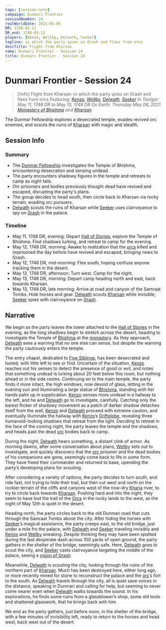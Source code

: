 ```yaml
---
tags: [session-note]
campaign: Dunmari Frontier
sessionNumber: 24
realWorldDate: 2021-05-06
DR: 1748-05-11
DR_end: 1748-05-13
players: [Kenzo, Wellby, Delwath, Seeker]
tagline: in which the party spies on Grash and flees from orcs
descTitle: Flight from Kharsan
name: Dunmari Frontier - Session 24
title: Dunmari Frontier - Session 24
---
```

# Dunmari Frontier - Session 24

>[!info] Flight from Kharsan: in which the party spies on Grash and flees from orcs
> *Featuring: [Kenzo](<../../../people/pcs/dunmar-fellowship/kenzo.md>), [Wellby](<../../../people/pcs/dunmar-fellowship/wellby.md>), [Delwath](<../../../people/pcs/dunmar-fellowship/delwath.md>), [Seeker](<../../../people/pcs/dunmar-fellowship/seeker.md>)*
> *In Taelgar: May 11, 1748 DR to May 13, 1748 DR*
> *On Earth: Thursday May 06, 2021*
> *[Monastery of Bhishma](<../../../gazetteer/greater-dunmar/dunmari-basin/monastery-of-bhishma.md>) and [Kharsan](<../../../gazetteer/greater-dunmar/dunmari-basin/kharsan.md>)*

The Dunmar Fellowship explores a desecrated temple, evades revived orc enemies, and scouts the ruins of [Kharsan](<../../../gazetteer/greater-dunmar/dunmari-basin/kharsan.md>) with magic and stealth.

## Session Info
### Summary
- The [Dunmar Fellowship](<../../../people/pcs/dunmar-fellowship/dunmar-fellowship.md>) investigates the Temple of Bhishma, encountering desecration and sensing undead.
- The party encounters shadowy figures in the temple and retreats to camp as night falls.
- Orc prisoners and bodies previously thought dead have revived and escaped, disrupting the party's plans.
- The group decides to head south, then circle back to Kharsan via rocky terrain, evading orc pursuers.
- [Delwath](<../../../people/pcs/dunmar-fellowship/delwath.md>) scouts the ruins of Kharsan while [Seeker](<../../../people/pcs/dunmar-fellowship/seeker.md>) uses clairvoyance to spy on [Grash](<../../../people/other-nonhumans/grash.md>) in the palace.

### Timeline
- May 11, 1748 DR, evening: Depart [Hall of Stories](<../../../gazetteer/greater-dunmar/dunmari-basin/hall-of-stories.md>), explore the Temple of Bhishma. Find shadows lurking, and retreat to camp for the evening.
- May 12, 1748 DR, morning: Awake to realization that the [orcs](<../../../species/children-of-the-embodied-gods/orcs/orcs.md>) killed and imprisoned the day before have revived and escaped, bringing news to Grash. 
- May 12, 1748 DR, mid-morning: Flee south, hoping confuse anyone tracking them in the desert.
- May 12, 1748 DR, afternoon: Turn west. Camp for the night. 
- May 13, 1748 DR, morning: Depart camp heading north and east, back towards Kharsan.
- May 13, 1748 DR, late morning: Arrive at road and canyon of the Samraat Tombs. Hide horses and gear. [Delwath](<../../../people/pcs/dunmar-fellowship/delwath.md>) scouts [Kharsan](<../../../gazetteer/greater-dunmar/dunmari-basin/kharsan.md>) while invisible; [Seeker](<../../../people/pcs/dunmar-fellowship/seeker.md>) spies with clairvoyance on [Grash](<../../../people/other-nonhumans/grash.md>).


## Narrative
We begin as the party leaves the tower attached to the [Hall of Stories](<../../../gazetteer/greater-dunmar/dunmari-basin/hall-of-stories.md>) in the evening, as the long shadows begin to stretch across the desert, heading to investigate the Temple of [Bhishma](<../../../cosmology/gods/incorporeal-gods/dunmari/bhishma.md>) at the [monastery](<../../../gazetteer/greater-dunmar/dunmari-basin/monastery-of-bhishma.md>). As they approach, [Delwath](<../../../people/pcs/dunmar-fellowship/delwath.md>) sees a warning that no one else can sense, but despite the warning the party cautiously enters the temple. 

The entry chapel, dedicated to [Five Siblings](<../../../cosmology/religions/five-siblings/five-siblings.md>), has been desecrated and looted, with little left to see or find. Uncertain of the situation, [Kenzo](<../../../people/pcs/dunmar-fellowship/kenzo.md>) reaches out his senses to detect the presence of good or evil, and notes that something undead is lurking about 20 feet below this room, but nothing ahead or in the side rooms. Continuing on to the main temple, the party finds it more intact, the high windows, now devoid of glass, letting in the evening sun and illuminating a large statue of [Bhishma](<../../../cosmology/gods/incorporeal-gods/dunmari/bhishma.md>), standing with her hands palm up in supplication. [Kenzo](<../../../people/pcs/dunmar-fellowship/kenzo.md>) senses more undead in a hallway to the left, and he and [Delwath](<../../../people/pcs/dunmar-fellowship/delwath.md>) go to investigate, carefully. Catching only the barest flicker of shadowy movement as a patch of darker shadow detaches itself from the wall, [Kenzo](<../../../people/pcs/dunmar-fellowship/kenzo.md>) and [Delwath](<../../../people/pcs/dunmar-fellowship/delwath.md>) proceed with extreme caution, and eventually illuminate the hallway with [Kenzo](<../../../people/pcs/dunmar-fellowship/kenzo.md>)’s [Driftglobe](<../treasure/treasure-from-raven-s-hold/driftglobe.md>), revealing three humanoid-looking shadows that retreat from the light. Deciding to retreat in the face of the coming night, the party leaves the temple and the shadows, and heads past the dead [orc](<../../../species/children-of-the-embodied-gods/orcs/orcs.md>) bodies back to camp.

During the night, [Delwath](<../../../people/pcs/dunmar-fellowship/delwath.md>) hears something, a distant clink of armor. As morning dawns, after some conversation about plans, [Wellby](<../../../people/pcs/dunmar-fellowship/wellby.md>) sets out to investigate, and quickly discovers that the [orc](<../../../species/children-of-the-embodied-gods/orcs/orcs.md>) prisoner and the dead bodies of his companions are gone, seemingly come back to life in some form. They have freed their commander and returned to base, upending the party’s developing plans for scouting.

After considering a variety of options, the party decides to turn south, and ride fast, not trying to hide their trail, but then cut west and north on the rockier terrain of the cliffs and canyons west of the now-dry [Kharja](<../../../gazetteer/istaros-watershed/rivers/kharja.md>) river, to try to circle back towards [Kharsan](<../../../gazetteer/greater-dunmar/dunmari-basin/kharsan.md>). Pushing hard and into the night, they seem to have lost the trail of the [Orcs](<../../../species/children-of-the-embodied-gods/orcs/orcs.md>) in the rocky lands to the west, as the night of May 12th is quiet in the desert.

Heading north, the party circles back to the old Dunmari road that cuts through the Samraat Tombs above the city. After hiding the horses with [Seeker](<../../../people/pcs/dunmar-fellowship/seeker.md>)’s magical assistance, the party creeps east, to the old bridge, just under a mile fro the palace, with [Delwath](<../../../people/pcs/dunmar-fellowship/delwath.md>) and [Seeker](<../../../people/pcs/dunmar-fellowship/seeker.md>) traveling invisibly and [Kenzo](<../../../people/pcs/dunmar-fellowship/kenzo.md>) and [Wellby](<../../../people/pcs/dunmar-fellowship/wellby.md>) sneaking. Despite thinking they may have been spotted during the last desperate dash across 100 yards of open ground, the party gathers in the shelter of the bridge, seemingly safe. Here, [Delwath](<../../../people/pcs/dunmar-fellowship/delwath.md>) goes to scout the city, and [Seeker](<../../../people/pcs/dunmar-fellowship/seeker.md>) casts clairvoyance targeting the middle of the palace, seeing a [vision of Grash](<../scrying-and-spying/grash-may-13th.md>).

Meanwhile, [Delwath](<../../../people/pcs/dunmar-fellowship/delwath.md>) is scouting the city, looking through the ruins of the northern part of [Kharsan](<../../../gazetteer/greater-dunmar/dunmari-basin/kharsan.md>). Much has been destroyed here, either long ago, or more recently mined for stone to reconstruct the palace and the [orc](<../../../species/children-of-the-embodied-gods/orcs/orcs.md>)’s fort to the south. As [Delwath](<../../../people/pcs/dunmar-fellowship/delwath.md>) travels through the city, all is quiet save voices in the distance, speaking in Dunmari and calling for help, but seeming to never come nearer even when [Delwath](<../../../people/pcs/dunmar-fellowship/delwath.md>) walks towards the sound. In his explorations, he finds some ruins from a glassblower’s shop, some old tools and shattered glasswork, that he brings back with him. 

We end as the party gathers, just before noon, in the shelter of the bridge, with a few minutes of invisibility left, ready to return to the horses and head west, back west out of the desert.
